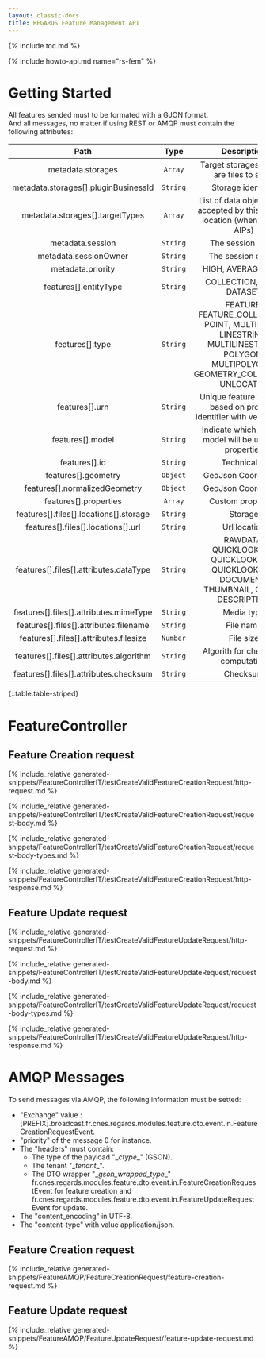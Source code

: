 ```yaml
---
layout: classic-docs
title: REGARDS Feature Management API
---
```


{% include toc.md %}

{% include howto-api.md name="rs-fem" %}
    
# Getting Started

All features sended must to be formated with a GJON format.  
And all messages, no matter if using REST or AMQP must contain the following attributes:
      
|Path|Type|Description|
|:--:|:--:|:---------:|
|metadata.storages| `Array` |Target storages if there are files to store||
|metadata.storages[].pluginBusinessId| `String` |Storage identifier||
|metadata.storages[].targetTypes| `Array` |List of data object types accepted by this storage location (when storing AIPs)||
|metadata.session| `String` |The session name||
|metadata.sessionOwner| `String` |The session owner||
|metadata.priority| `String` |HIGH, AVERAGE, LOW||
|features[].entityType| `String` |COLLECTION, DATA, DATASET||
|features[].type| `String` |FEATURE, FEATURE_COLLECTION, POINT, MULTIPOINT, LINESTRING, MULTILINESTRING, POLYGON, MULTIPOLYGON, GEOMETRY_COLLECTION, UNLOCATED||
|features[].urn| `String` |Unique feature identifer based on provider identifier with versionning||
|features[].model| `String` |Indicate which custom model will be used for properties||
|features[].id| `String` |Technical id||
|features[].geometry| `Object` |GeoJson Coordinates||
|features[].normalizedGeometry| `Object` |GeoJson Coordinates||
|features[].properties| `Array` |Custom properties||
|features[].files[].locations[].storage| `String` |Storage||
|features[].files[].locations[].url| `String` |Url location||
|features[].files[].attributes.dataType| `String` |RAWDATA, QUICKLOOK_SD, QUICKLOOK_MD, QUICKLOOK_HD, DOCUMENT, THUMBNAIL, OTHER, DESCRIPTION||
|features[].files[].attributes.mimeType| `String` |Media type||
|features[].files[].attributes.filename| `String` |File name||
|features[].files[].attributes.filesize| `Number` |File size||
|features[].files[].attributes.algorithm| `String` |Algorith for checksum computation||
|features[].files[].attributes.checksum| `String` |Checksum||
{:.table.table-striped}

# FeatureController

## Feature Creation request

{% include_relative generated-snippets/FeatureControllerIT/testCreateValidFeatureCreationRequest/http-request.md %}

{% include_relative generated-snippets/FeatureControllerIT/testCreateValidFeatureCreationRequest/request-body.md %}

{% include_relative generated-snippets/FeatureControllerIT/testCreateValidFeatureCreationRequest/request-body-types.md %}

{% include_relative generated-snippets/FeatureControllerIT/testCreateValidFeatureCreationRequest/http-response.md %}

## Feature Update request

{% include_relative generated-snippets/FeatureControllerIT/testCreateValidFeatureUpdateRequest/http-request.md %}

{% include_relative generated-snippets/FeatureControllerIT/testCreateValidFeatureUpdateRequest/request-body.md %}

{% include_relative generated-snippets/FeatureControllerIT/testCreateValidFeatureUpdateRequest/request-body-types.md %}

{% include_relative generated-snippets/FeatureControllerIT/testCreateValidFeatureUpdateRequest/http-response.md %}


# AMQP Messages

To send messages via AMQP, the following information must be setted:

- "Exchange" value : [PREFIX].broadcast.fr.cnes.regards.modules.feature.dto.event.in.FeatureCreationRequestEvent.
- "priority" of the message 0 for instance.
- The "headers" must contain: 
    - The type of the payload "\__ctype__" (GSON).
    - The tenant "\__tenant__".
    - The DTO wrapper "\__gson\_wrapped\_type__" fr.cnes.regards.modules.feature.dto.event.in.FeatureCreationRequestEvent for feature creation  and fr.cnes.regards.modules.feature.dto.event.in.FeatureUpdateRequestEvent for update.
- The "content_encoding" in UTF-8.
- The "content-type" with value application/json.

## Feature Creation request

{% include_relative generated-snippets/FeatureAMQP/FeatureCreationRequest/feature-creation-request.md %}

## Feature Update request

{% include_relative generated-snippets/FeatureAMQP/FeatureUpdateRequest/feature-update-request.md %}